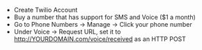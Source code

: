 - Create Twilio Account
- Buy a number that has support for SMS and Voice ($1 a month)
- Go to Phone Numbers -> Manage -> Click your phone number
- Under Voice -> Request URL, set it to http://YOURDOMAIN.com/voice/received as an HTTP POST
